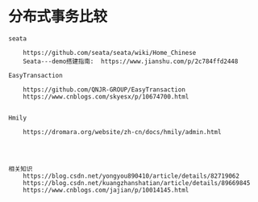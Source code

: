 # 分布式事务比较

 

    seata

        https://github.com/seata/seata/wiki/Home_Chinese
        Seata---demo搭建指南:  https://www.jianshu.com/p/2c784ffd2448

    EasyTransaction

        https://github.com/QNJR-GROUP/EasyTransaction
        https://www.cnblogs.com/skyesx/p/10674700.html


    Hmily

        https://dromara.org/website/zh-cn/docs/hmily/admin.html




    相关知识
        https://blog.csdn.net/yongyou890410/article/details/82719062
        https://blog.csdn.net/kuangzhanshatian/article/details/89669845
        https://www.cnblogs.com/jajian/p/10014145.html
